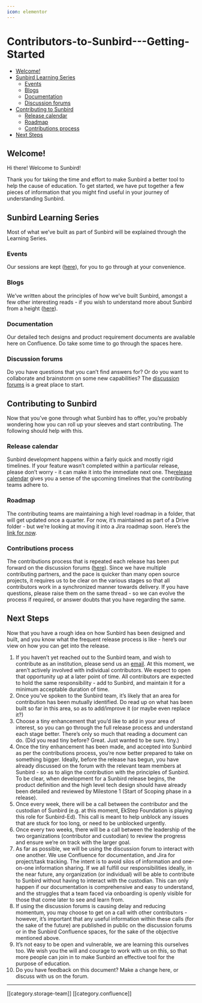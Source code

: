 ```yaml
---
icon: elementor
---
```


# Contributors-to-Sunbird---Getting-Started

* [Welcome!](contributors-to-sunbird-getting-started.md#welcome!)
* [Sunbird Learning Series](contributors-to-sunbird-getting-started.md#sunbird-learning-series)
  * [Events](contributors-to-sunbird-getting-started.md#events)
  * [Blogs](contributors-to-sunbird-getting-started.md#blogs)
  * [Documentation](contributors-to-sunbird-getting-started.md#documentation)
  * [Discussion forums](contributors-to-sunbird-getting-started.md#discussion-forums)
* [Contributing to Sunbird](contributors-to-sunbird-getting-started.md#contributing-to-sunbird)
  * [Release calendar](contributors-to-sunbird-getting-started.md#release-calendar)
  * [Roadmap](contributors-to-sunbird-getting-started.md#roadmap)
  * [Contributions process](contributors-to-sunbird-getting-started.md#contributions-process)
* [Next Steps](contributors-to-sunbird-getting-started.md#next-steps)

## Welcome!

Hi there! Welcome to Sunbird!

Thank you for taking the time and effort to make Sunbird a better tool to help the cause of education. To get started, we have put together a few pieces of information that you might find useful in your journey of understanding Sunbird.

## Sunbird Learning Series

Most of what we’ve built as part of Sunbird will be explained through the Learning Series.

### Events

Our sessions are kept ([here](https://sunbird.org/explore/events)), for you to go through at your convenience.

### Blogs

We’ve written about the principles of how we’ve built Sunbird, amongst a few other interesting reads - if you wish to understand more about Sunbird from a height ([here](https://sunbird.org/explore/articles)).

### Documentation

Our detailed tech designs and product requirement documents are available here on Confluence. Do take some time to go through the spaces here.

### Discussion forums

Do you have questions that you can’t find answers for? Or do you want to collaborate and brainstorm on some new capabilities? The [discussion forums](https://github.com/project-sunbird/sunbird-community/discussions) is a great place to start.

## Contributing to Sunbird

Now that you’ve gone through what Sunbird has to offer, you’re probably wondering how you can roll up your sleeves and start contributing. The following should help with this.

### Release calendar

Sunbird development happens within a fairly quick and mostly rigid timelines. If your feature wasn’t completed within a particular release, please don’t worry - it can make it into the immediate next one. The[release calendar](https://docs.google.com/spreadsheets/d/1TsnOvpqTZ\_UFU1jgs7n2YDD81ZiO7RJMEtbhWDN-96s/) gives you a sense of the upcoming timelines that the contributing teams adhere to.

### Roadmap

The contributing teams are maintaining a high level roadmap in a folder, that will get updated once a quarter. For now, it’s maintained as part of a Drive folder - but we’re looking at moving it into a Jira roadmap soon. Here’s the [link for now](https://drive.google.com/drive/folders/1OVE9sSGwP8--rWDMCkRmD7rDul78PnTb).

### Contributions process

The contributions process that is repeated each release has been put forward on the discussion forums ([here](https://github.com/project-sunbird/sunbird-community/discussions/223)). Since we have multiple contributing partners, and the pace is quicker than many open source projects, it requires us to be clear on the various stages so that all contributors work in a synchronized manner towards delivery. If you have questions, please raise them on the same thread - so we can evolve the process if required, or answer doubts that you have regarding the same.

## Next Steps

Now that you have a rough idea on how Sunbird has been designed and built, and you know what the frequent release process is like - here’s our view on how you can get into the release.

1. If you haven’t yet reached out to the Sunbird team, and wish to contribute as an institution, please send us an [email](mailto:info@sunbird.org). At this moment, we aren’t actively involved with individual contributors. We expect to open that opportunity up at a later point of time. All contributors are expected to hold the same responsibility - add to Sunbird, and maintain it for a minimum acceptable duration of time.
2. Once you’ve spoken to the Sunbird team, it’s likely that an area for contribution has been mutually identified. Do read up on what has been built so far in this area, so as to add/improve it (or maybe even replace it?)
3. Choose a tiny enhancement that you’d like to add in your area of interest, so you can go through the full release process and understand each stage better. There’s only so much that reading a document can do. (Did you read tiny before? Great. Just wanted to be sure. tiny.)
4. Once the tiny enhancement has been made, and accepted into Sunbird as per the contributions process, you’re now better prepared to take on something bigger. Ideally, before the release has begun, you have already discussed on the forum with the relevant team members at Sunbird - so as to align the contribution with the principles of Sunbird. To be clear, when development for a Sunbird release begins, the product definition and the high level tech design should have already been detailed and reviewed by Milestone 1 (Start of Scoping phase in a release).
5. Once every week, there will be a call between the contributor and the custodian of Sunbird (e.g. at this moment, EkStep Foundation is playing this role for Sunbird-Ed). This call is meant to help unblock any issues that are stuck for too long, or need to be unblocked urgently.
6. Once every two weeks, there will be a call between the leadership of the two organizations (contributor and custodian) to review the progress and ensure we’re on track with the larger goal.
7. As far as possible, we will be using the discussion forum to interact with one another. We use Confluence for documentation, and Jira for project/task tracking. The intent is to avoid silos of information and one-on-one information sharing. If we all fulfill our responsibilities ideally, in the near future, any organization (or individual) will be able to contribute to Sunbird without having to interact with the custodian. This can only happen if our documentation is comprehensive and easy to understand, and the struggles that a team faced via onboarding is openly visible for those that come later to see and learn from.
8. If using the discussion forums is causing delay and reducing momentum, you may choose to get on a call with other contributors - however, it’s important that any useful information within these calls (for the sake of the future) are published in public on the discussion forums or in the Sunbird Confluence spaces, for the sake of the objective mentioned above.
9. It’s not easy to be open and vulnerable, we are learning this ourselves too. We wish you the will and courage to work with us on this, so that more people can join in to make Sunbird an effective tool for the purpose of education.
10. Do you have feedback on this document? Make a change here, or discuss with us on the forum.

***

\[\[category.storage-team]] \[\[category.confluence]]
